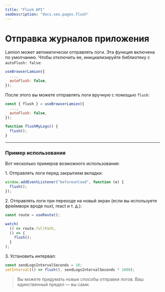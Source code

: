 ```yaml
---
title: "Flush API"
seoDescription: "docs.seo.pages.flush"
---
```


# Отправка журналов приложения

Lamion может автоматически отправлять логи.
Эта функция включена по умолчанию.
Чтобы отключить ее, инициализируйте библиотеку с `autoFlush: false`:

```js
useBrowserLamion({
  ...,
  autoFlush: false,
});
```

После этого вы можете отправлять логи вручную с помощью `flush`:

```js
const { flush } = useBrowserLamion({
  ...,
  autoFlush: false,
});

function flushMyLogs() {
  flush();
}
```

---

### Пример использования

Вот несколько примеров возможного использования:

1\. Отправлять логи перед закрытием вкладки:

```js
window.addEventListener("beforeunload", function (e) {
  flush();
});
```

2\. Отправлять логи при переходе на новый экран (если вы используете фреймворк вроде nuxt, react и т. д.):

```ts
const route = useRoute();

watch(
  () => route.fullPath,
  () => {
    flush();
  }
);
```

3\. Установить интервал:

```js
const sendLogsIntervalSeconds = 10;
setInterval(() => flush(), sendLogsIntervalSeconds * 1000);
```

> Вы можете придумать новые способы отправки логов. Ваш единственный предел — вы сами.
